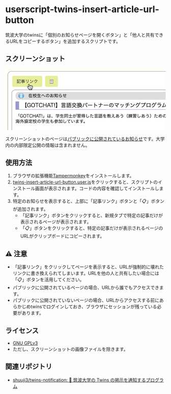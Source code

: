# userscript-twins-insert-article-url-button

筑波大学のtwinsに「個別のお知らせページを開くボタン」と「他人と共有できるURLをコピーするボタン」を追加するスクリプトです。

## スクリーンショット

![screenshot](screenshot.png)

スクリーンショットのページは[パブリックに公開されているお知らせ](https://twins.tsukuba.ac.jp/campusweb/campussquare.do?_flowId=POW1200000-flow&_campus_new_portal=true&_action_id=displayPortletRequest&calledFlow=keiji&keijitype=4&genrecd=281&seqNo=2052)です。大学内の内部限定公開の情報は含まれません。

## 使用方法

1. ブラウザの拡張機能[Tampermonkey](https://www.tampermonkey.net/)をインストールします。
1. [twins-insert-article-url-button.user.js](https://github.com/shuuji3/userscript-twins-insert-article-url-button/raw/main/twins-insert-article-url-button.user.js)をクリックすると、スクリプトのインストール画面が表示されます。コードの内容を確認してインストールします。
1. 特定のお知らせを表示すると、上部に「記事リンク」ボタンと「📋」ボタンが追加されます。
    - 「記事リンク」ボタンをクリックすると、新規タブで特定の記事だけが表示されるページが表示されます。
    - 「📋」ボタンをクリックすると、特定の記事だけが表示されるページのURLがクリップボードにコピーされます。

## ⚠ 注意

- 「記事リンク」をクリックしてページを表示すると、URLが強制的に壊れたリンクに書き換えられてしまいます。URLを他の人と共有したい場合には「📋」ボタンを活用してください。
- パブリックに公開されているページの場合、URLから誰でもアクセスできます。
- パブリックに公開されていないページの場合、URLからアクセスする前にあらかじめtwinsでログインしておき、ブラウザにセッションが残っている必要があります。

## ライセンス

- [GNU GPLv3](https://www.gnu.org/licenses/gpl-3.0.ja.html)
- ただし、スクリーンショットの画像ファイルを除きます。

## 関連リポジトリ

- [shuuji3/twins-notification: 📡 筑波大学の Twins の掲示を通知するプログラム](https://github.com/shuuji3/twins-notification)
